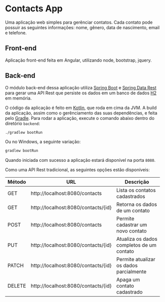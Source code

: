 # Contacts App

Uma aplicação web simples para gerênciar contatos. Cada contato pode possuir as seguintes informações: nome, gênero, data de nascimento, email e telefone.

## Front-end

Aplicação front-end feita em Angular, utilizando node, bootstrap, jquery.

## Back-end

O módulo back-end dessa aplicação utiliza [Spring Boot](https://spring.io/projects/spring-boot/) e [Spring Data Rest](https://projects.spring.io/spring-data-rest/) para gerar uma API Rest que persiste os dados em um banco de dados [H2](http://www.h2database.com/) em memória.

O código da aplicação é feito em [Kotlin](https://kotlinlang.org/), que roda em cima da JVM. A build da aplicação, assim como o gerênciamento das suas dependências, e feita pelo [Gradle](https://gradle.org/). Para rodar a aplicação, execute o comando abaixo dentro do diretório `backend`:

```bash
./gradlew bootRun
```

Ou no Windows, a seguinte variação:

```bash
gradlew bootRun
```

Quando iniciada com sucesso a aplicação estará disponível na porta `8080`.

Como uma API Rest tradicional, as seguintes opções estão disponíveis:

| Método | URL                                 | Descrição                                 |
|--------|-------------------------------------|-------------------------------------------|
| GET    | http://localhost:8080/contacts      | Lista os contatos cadastrados             |
| GET    | http://localhost:8080/contacts/{id} | Retorna os dados de um contato            |
| POST   | http://localhost:8080/contacts      | Permite cadastrar um novo contato         |
| PUT    | http://localhost:8080/contacts/{id} | Atualiza os dados completos de um contato |
| PATCH  | http://localhost:8080/contacts/{id} | Permite atualizar os dados parcialmente   |
| DELETE | http://localhost:8080/contacts/{id} | Apaga um contato cadastrado               |
